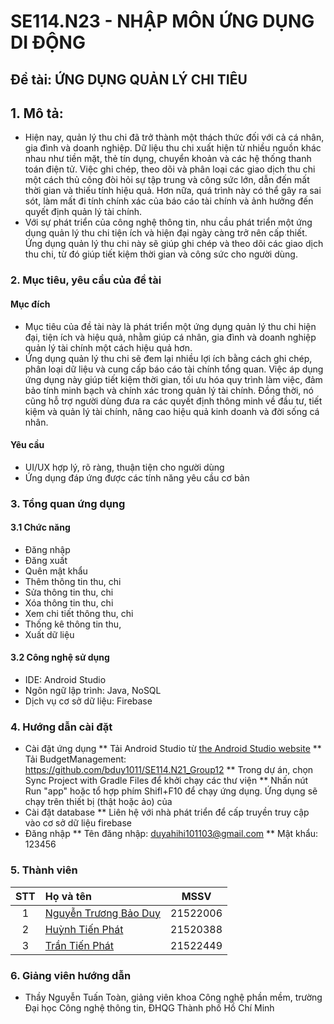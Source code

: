 # SE114.N23 - NHẬP MÔN ỨNG DỤNG DI ĐỘNG

## Đề tài: ỨNG DỤNG QUẢN LÝ CHI TIÊU

## 1. Mô tả:
* Hiện nay, quản lý thu chi đã trở thành một thách thức đối với cả cá nhân, gia đình và doanh nghiệp. Dữ liệu thu chi xuất hiện từ nhiều nguồn khác nhau như tiền mặt, thẻ tín dụng, chuyển khoản và các hệ thống thanh toán điện tử. Việc ghi chép, theo dõi và phân loại các giao dịch thu chi một cách thủ công đòi hỏi sự tập trung và công sức lớn, dẫn đến mất thời gian và thiếu tính hiệu quả. Hơn nữa, quá trình này có thể gây ra sai sót, làm mất đi tính chính xác của báo cáo tài chính và ảnh hưởng đến quyết định quản lý tài chính.
* Với sự phát triển của công nghệ thông tin, nhu cầu phát triển một ứng dụng quản lý thu chi tiện ích và hiện đại ngày càng trở nên cấp thiết. Ứng dụng quản lý thu chi này sẽ giúp ghi chép và theo dõi các giao dịch thu chi, từ đó giúp tiết kiệm thời gian và công sức cho người dùng.
### 2. Mục tiêu, yêu cầu của đề tài
#### Mục đích
* Mục tiêu của đề tài này là phát triển một ứng dụng quản lý thu chi hiện đại, tiện ích và hiệu quả, nhằm giúp cá nhân, gia đình và doanh nghiệp quản lý tài chính một cách hiệu quả hơn.
* Ứng dụng quản lý thu chi sẽ đem lại nhiều lợi ích bằng cách ghi chép, phân loại dữ liệu và cung cấp báo cáo tài chính tổng quan. Việc áp dụng ứng dụng này giúp tiết kiệm thời gian, tối ưu hóa quy trình làm việc, đảm bảo tính minh bạch và chính xác trong quản lý tài chính. Đồng thời, nó cũng hỗ trợ người dùng đưa ra các quyết định thông minh về đầu tư, tiết kiệm và quản lý tài chính, nâng cao hiệu quả kinh doanh và đời sống cá nhân.
#### Yêu cầu
* UI/UX hợp lý, rõ ràng, thuận tiện cho người dùng
* Ứng dụng đáp ứng được các tính năng yêu cầu cơ bản
### 3. Tổng quan ứng dụng 
#### 3.1 Chức năng
* Đăng nhập
* Đăng xuất
* Quên mật khẩu
* Thêm thông tin thu, chi
* Sửa thông tin thu, chi
* Xóa thông tin thu, chi
* Xem chi tiết thông thu, chi
* Thống kê thông tin thu,
* Xuất dữ liệu 
#### 3.2 Công nghệ sử dụng
* IDE: Android Studio
* Ngôn ngữ lập trình: Java, NoSQL
* Dịch vụ cơ sở dữ liệu: Firebase
### 4. Hướng dẫn cài đặt
* Cài đặt ứng dụng
** Tải Android Studio từ [the Android Studio website](https://developer.android.com/studio)
** Tải BudgetManagement: https://github.com/bduy1011/SE114.N21_Group12
** Trong dự án, chọn Sync Project with Gradle Files để khởi chạy các thư viện
** Nhấn nút Run "app" hoặc tổ hợp phím Shifl+F10 để chạy ứng dụng. Ứng dụng sẽ chạy trên thiết bị (thật hoặc ảo) của 
* Cài đặt database
** Liên hệ với nhà phát triển để cấp truyền truy cập vào cơ sở dữ liệu firebase
* Đăng nhập
** Tên đăng nhập: duyahihi101103@gmail.com
** Mật khẩu: 123456


### 5. Thành viên

|STT|Họ và tên          |MSSV       |
|:-:|:------------------|:---------:|
| 1	|[Nguyễn Trương Bảo Duy](mailto:21522006@gm.uit.edu.vn)	| 21522006	|
| 2	|[Huỳnh Tiến Phát](mailto:21520388@gm.uit.edu.vn)	| 21520388	| 
| 3	|[Trần Tiến Phát](mailto:21522449@gm.uit.edu.vn)	| 21522449	|

### 6. Giảng viên hướng dẫn
* Thầy Nguyễn Tuấn Toàn, giảng viên khoa Công nghệ phần mềm, trường Đại học Công nghệ thông tin, ĐHQG Thành phố Hồ Chí Minh
